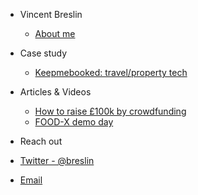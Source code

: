 - Vincent Breslin
  - [About me](/)


- Case study
  - [Keepmebooked: travel/property tech](keepmebooked.md)

- Articles & Videos
  - [How to raise £100k by crowdfunding](https://medium.com/@breslin/how-we-hacked-our-way-to-100k-by-crowdfunding-6226a59251b)
  - [FOOD-X demo day](food-x-demo.md)

- Reach out
 - [Twitter - @breslin](https://twitter.com/breslin)
 - [Email](mailto:hello@vincentbreslin.com)
